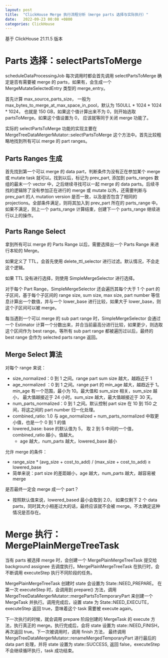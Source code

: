 ```yaml
---
layout: post
title:  "ClickHouse Merge 执行流程分析（merge parts 选择与实际执行）"
date:   2022-09-23 00:08 +0800
categories: ClickHouse
---
```

基于 ClickHouse 21.11.5 版本

# Parts 选择：selectPartsToMerge

scheduleDataProcessingJob 每次调用时都会首先调用 selectPartsToMerge 确定是否有需要被 merge 的 parts，如果有，会生成一个 MergeMutateSelectedEntry 类型的 merge_entry。

首先计算 max_source_parts_size， 一般为 max_bytes_to_merge_at_max_space_in_pool，默认为 150ULL * 1024 * 1024 * 1024， 也就是 150 GB，如果这个值计算出来不为 0，则开始选取 partsToMerge。如果这个值设置为 0， 应该就等同于关闭 merge 功能了。

实际的 selectPartsToMerge 功能的实现主要在 MergeTreeDataMergerMutator::selectPartsToMerge 这个方法中。首先比较粗略地找到所有可以 merge 的 part ranges。

## Parts Ranges 生成

首先找到第一个可以 merge 的 data part，判断条件为没有正在参加某个 merge 或 mutate task 就可以。找到以后，标记为 prev_part, 添加到 parts_ranges 数组的最末一个 vector 中，之后继续寻找可以一起 merge 的 data parts。后续寻找的逻辑除了没有参加正在进行的 merge 或 mutate 以外，还需要判断与 prev_part 的人 mutation version 是否一致，以及是否包含了相同的 projections。全部条件满足，则将其加入到 prev_part 所在的 parts_range 中。如果不满足，则上一个 parts_range 计算结束，创建下一个 parts_range 继续进行以上的操作。

## Parts Range Select

拿到所有可以 merge 的 Parts Range 以后，需要选择出一个 Parts Range 来进行本轮的 Merge。

如果定义了 TTL，会首先使用 delete_ttl_selector 进行过滤。默认情况，不会走这个逻辑。

如果 TTL 没有进行选择，则使用 SimpleMergeSelector 进行选择。

对于每个 Part Range，SimpleMergeSelector 还会遍历其每个大于 1 个 part 的子区间，基于每个子区间的 range size, sum size, max size, part number 等信息计算出一个数值，并与一个 lower_base 进行比较，如果大于 lower_base，则这个子区间可以被 merge。

每当遇到一个可以 merge 的 sub part range 时，SimpleMergeSelector 会通过一个 Estimator 计算一个分数出来，并合当前最高分进行比较，如果更少，则选取这个区间作为 best range。等所有 sub part range 都被遍历过以后，最终的 best range 会作为 selected parts range 返回。

## Merge Select 算法

对每个 range 来说：

* size_normalized：0 到 1 之间。range part sum size 越大，越趋近于 1
* age_normalized ：0 到 1 之间。range part 的 min_age 越大，越趋近于 1。min_age 有一个范围，最小为 10。最大值和 sum_size 相关，sum_size 越小， 最大值越接近于 24 小时。sum_size 越大，最大值越接近于 30 天。
* num_parts_normalized：0 到 1 之间。默认控制 part size 在 10 到 150 之间，将这之间的 part number 归一化处理。
* combined_ratio: 1.0 与 age_normalized + num_parts_normalized 中取更小值，也是一个 0 到 1 的值
* lowered_base: base 的默认值为 5， 取 2 到 5 中间的一个值，combined_ratio 越小，值越大。
    * age 越大，num_parts 越大，lowered_base 越小

允许 merge 的条件：

* range_size * (avg_size + cost_to_add) / (max_size + cost_to_add) ≥ lowered_base
* 简单来说：part size 的差距越小，age 越大，num_parts 越大，越容易被 merge


是否最终一定会 merge 成一个 part？

* 按照默认值来说，lowered_based 最小会取到 2.0， 如果仅剩下 2 个 data parts，同时其大小相差过大的话，最终应该就不会被 merge。不太确定这种情况是否存在。

# Merge 执行：MergePlainMergeTreeTask 

当有 parts 被选择 merge 时，会创建一个 MergePlainMergeTreeTask 提交给 background assignee 去调度执行。MergePlainMergeTreeTask 在执行时，会不断调用 executeStep 执行不同阶段的任务。

MergePlainMergeTreeTask 创建时 state 会设置为 State::NEED_PREPARE。 在第一次 executeStep 时，会调用到 prepare() 方法，调用 MergeTreeDataMergerMutator::mergePartsToTemporaryPart 来创建一个 MergeTask 并执行。调用完成后，设置 state 为 State::NEED_EXECUTE，executeStep 返回 true，意味着这个 task 需要被 execute again。

下一次执行的时候，就会调用 prepare 阶段创建的 MergeTask 的 execute 方法，执行真正的 merge。执行完成后，会将 state 设置为 state::NEED_FINISH， 再次返回 true。下一次被调用时，调用 finish 方法， 最终调用 MergeTreeDataMergerMutator::renameMergedTemporaryPart 进行最后的 data part 处理，并将 state 设置为 state::SUCCESS, 返回 false，executeStep 不会继续循环执行，task 成功结束。
